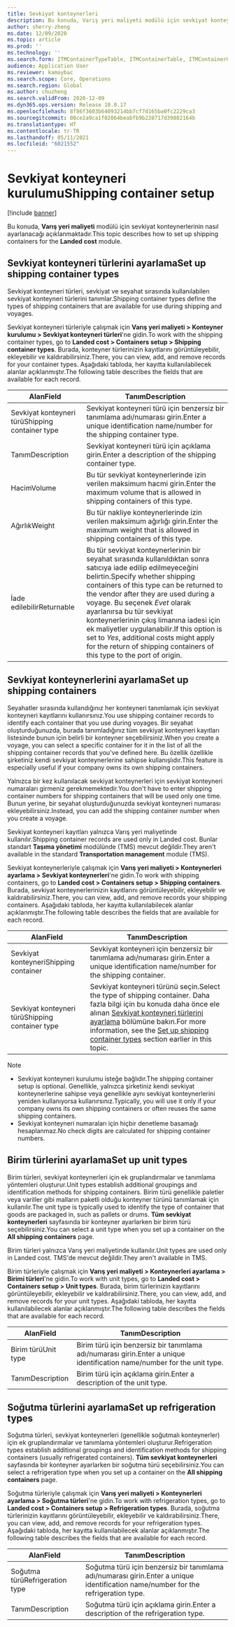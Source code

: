 ```yaml
---
title: Sevkiyat konteynerleri
description: Bu konuda, Varış yeri maliyeti modülü için sevkiyat konteynerlerinin nasıl ayarlanacağı açıklanmaktadır.
author: sherry-zheng
ms.date: 12/09/2020
ms.topic: article
ms.prod: ''
ms.technology: ''
ms.search.form: ITMContainerTypeTable, ITMContainerTable, ITMContainerUnitTypeTable, ITMRefrigerationTypeTable, ITMContainersListPage, ITMContainers
audience: Application User
ms.reviewer: kamaybac
ms.search.scope: Core, Operations
ms.search.region: Global
ms.author: chuzheng
ms.search.validFrom: 2020-12-09
ms.dyn365.ops.version: Release 10.0.17
ms.openlocfilehash: 8f86f3603b64093214bb7cf7d165ba0fc2229ca3
ms.sourcegitcommit: 08ce2a9ca1f02064beabfb9b228717d39882164b
ms.translationtype: HT
ms.contentlocale: tr-TR
ms.lasthandoff: 05/11/2021
ms.locfileid: "6021552"
---
```

# <a name="shipping-container-setup"></a><span data-ttu-id="a408f-103">Sevkiyat konteyneri kurulumu</span><span class="sxs-lookup"><span data-stu-id="a408f-103">Shipping container setup</span></span>

[!include [banner](../../includes/banner.md)]

<span data-ttu-id="a408f-104">Bu konuda, **Varış yeri maliyeti** modülü için sevkiyat konteynerlerinin nasıl ayarlanacağı açıklanmaktadır.</span><span class="sxs-lookup"><span data-stu-id="a408f-104">This topic describes how to set up shipping containers for the **Landed cost** module.</span></span>

## <a name="set-up-shipping-container-types"></a><a id="shipping-container-types"></a><span data-ttu-id="a408f-105">Sevkiyat konteyneri türlerini ayarlama</span><span class="sxs-lookup"><span data-stu-id="a408f-105">Set up shipping container types</span></span>

<span data-ttu-id="a408f-106">Sevkiyat konteyneri türleri, sevkiyat ve seyahat sırasında kullanılabilen sevkiyat konteyneri türlerini tanımlar.</span><span class="sxs-lookup"><span data-stu-id="a408f-106">Shipping container types define the types of shipping containers that are available for use during shipping and voyages.</span></span>

<span data-ttu-id="a408f-107">Sevkiyat konteyneri türleriyle çalışmak için **Varış yeri maliyeti \> Konteyner kurulumu \> Sevkiyat konteyneri türleri**'ne gidin.</span><span class="sxs-lookup"><span data-stu-id="a408f-107">To work with the shipping container types, go to **Landed cost \> Containers setup \> Shipping container types**.</span></span> <span data-ttu-id="a408f-108">Burada, konteyner türlerinizin kayıtlarını görüntüleyebilir, ekleyebilir ve kaldırabilirsiniz.</span><span class="sxs-lookup"><span data-stu-id="a408f-108">There, you can view, add, and remove records for your container types.</span></span> <span data-ttu-id="a408f-109">Aşağıdaki tabloda, her kayıtta kullanılabilecek alanlar açıklanmıştır.</span><span class="sxs-lookup"><span data-stu-id="a408f-109">The following table describes the fields that are available for each record.</span></span>

| <span data-ttu-id="a408f-110">Alan</span><span class="sxs-lookup"><span data-stu-id="a408f-110">Field</span></span> | <span data-ttu-id="a408f-111">Tanım</span><span class="sxs-lookup"><span data-stu-id="a408f-111">Description</span></span> |
|---|---|
| <span data-ttu-id="a408f-112">Sevkiyat konteyneri türü</span><span class="sxs-lookup"><span data-stu-id="a408f-112">Shipping container type</span></span> | <span data-ttu-id="a408f-113">Sevkiyat konteyneri türü için benzersiz bir tanımlama adı/numarası girin.</span><span class="sxs-lookup"><span data-stu-id="a408f-113">Enter a unique identification name/number for the shipping container type.</span></span> |
| <span data-ttu-id="a408f-114">Tanım</span><span class="sxs-lookup"><span data-stu-id="a408f-114">Description</span></span> | <span data-ttu-id="a408f-115">Sevkiyat konteyneri türü için açıklama girin.</span><span class="sxs-lookup"><span data-stu-id="a408f-115">Enter a description of the shipping container type.</span></span> |
| <span data-ttu-id="a408f-116">Hacim</span><span class="sxs-lookup"><span data-stu-id="a408f-116">Volume</span></span> | <span data-ttu-id="a408f-117">Bu tür sevkiyat konteynerlerinde izin verilen maksimum hacmi girin.</span><span class="sxs-lookup"><span data-stu-id="a408f-117">Enter the maximum volume that is allowed in shipping containers of this type.</span></span> |
| <span data-ttu-id="a408f-118">Ağırlık</span><span class="sxs-lookup"><span data-stu-id="a408f-118">Weight</span></span> | <span data-ttu-id="a408f-119">Bu tür nakliye konteynerlerinde izin verilen maksimum ağırlığı girin.</span><span class="sxs-lookup"><span data-stu-id="a408f-119">Enter the maximum weight that is allowed in shipping containers of this type.</span></span> |
| <span data-ttu-id="a408f-120">İade edilebilir</span><span class="sxs-lookup"><span data-stu-id="a408f-120">Returnable</span></span> | <span data-ttu-id="a408f-121">Bu tür sevkiyat konteynerlerinin bir seyahat sırasında kullanıldıktan sonra satıcıya iade edilip edilmeyeceğini belirtin.</span><span class="sxs-lookup"><span data-stu-id="a408f-121">Specify whether shipping containers of this type can be returned to the vendor after they are used during a voyage.</span></span> <span data-ttu-id="a408f-122">Bu seçenek *Evet* olarak ayarlanırsa bu tür sevkiyat konteynerlerinin çıkış limanına iadesi için ek maliyetler uygulanabilir.</span><span class="sxs-lookup"><span data-stu-id="a408f-122">If this option is set to *Yes*, additional costs might apply for the return of shipping containers of this type to the port of origin.</span></span> |

## <a name="set-up-shipping-containers"></a><span data-ttu-id="a408f-123">Sevkiyat konteynerlerini ayarlama</span><span class="sxs-lookup"><span data-stu-id="a408f-123">Set up shipping containers</span></span>

<span data-ttu-id="a408f-124">Seyahatler sırasında kullandığınız her konteyneri tanımlamak için sevkiyat konteyneri kayıtlarını kullanırsınız.</span><span class="sxs-lookup"><span data-stu-id="a408f-124">You use shipping container records to identify each container that you use during voyages.</span></span> <span data-ttu-id="a408f-125">Bir seyahat oluşturduğunuzda, burada tanımladığınız tüm sevkiyat konteyneri kayıtları listesinde bunun için belirli bir konteyner seçebilirsiniz.</span><span class="sxs-lookup"><span data-stu-id="a408f-125">When you create a voyage, you can select a specific container for it in the list of all the shipping container records that you've defined here.</span></span> <span data-ttu-id="a408f-126">Bu özellik özellikle şirketiniz kendi sevkiyat konteynerlerine sahipse kullanışlıdır.</span><span class="sxs-lookup"><span data-stu-id="a408f-126">This feature is especially useful if your company owns its own shipping containers.</span></span>

<span data-ttu-id="a408f-127">Yalnızca bir kez kullanılacak sevkiyat konteynerleri için sevkiyat konteyneri numaraları girmeniz gerekmemektedir.</span><span class="sxs-lookup"><span data-stu-id="a408f-127">You don't have to enter shipping container numbers for shipping containers that will be used only one time.</span></span> <span data-ttu-id="a408f-128">Bunun yerine, bir seyahat oluşturduğunuzda sevkiyat konteyneri numarası ekleyebilirsiniz.</span><span class="sxs-lookup"><span data-stu-id="a408f-128">Instead, you can add the shipping container number when you create a voyage.</span></span>

<span data-ttu-id="a408f-129">Sevkiyat konteyneri kayıtları yalnızca Varış yeri maliyetinde kullanılır.</span><span class="sxs-lookup"><span data-stu-id="a408f-129">Shipping container records are used only in Landed cost.</span></span> <span data-ttu-id="a408f-130">Bunlar standart **Taşıma yönetimi** modülünde (TMS) mevcut değildir.</span><span class="sxs-lookup"><span data-stu-id="a408f-130">They aren't available in the standard **Transportation management** module (TMS).</span></span>

<span data-ttu-id="a408f-131">Sevkiyat konteynerleriyle çalışmak için **Varış yeri maliyeti \> Konteynerleri ayarlama \> Sevkiyat konteynerleri**'ne gidin.</span><span class="sxs-lookup"><span data-stu-id="a408f-131">To work with shipping containers, go to **Landed cost \> Containers setup \> Shipping containers**.</span></span> <span data-ttu-id="a408f-132">Burada, sevkiyat konteynerlerinizin kayıtlarını görüntüleyebilir, ekleyebilir ve kaldırabilirsiniz.</span><span class="sxs-lookup"><span data-stu-id="a408f-132">There, you can view, add, and remove records your shipping containers.</span></span> <span data-ttu-id="a408f-133">Aşağıdaki tabloda, her kayıtta kullanılabilecek alanlar açıklanmıştır.</span><span class="sxs-lookup"><span data-stu-id="a408f-133">The following table describes the fields that are available for each record.</span></span>

| <span data-ttu-id="a408f-134">Alan</span><span class="sxs-lookup"><span data-stu-id="a408f-134">Field</span></span> | <span data-ttu-id="a408f-135">Tanım</span><span class="sxs-lookup"><span data-stu-id="a408f-135">Description</span></span> |
|---|---|
| <span data-ttu-id="a408f-136">Sevkiyat konteyneri</span><span class="sxs-lookup"><span data-stu-id="a408f-136">Shipping container</span></span> | <span data-ttu-id="a408f-137">Sevkiyat konteyneri için benzersiz bir tanımlama adı/numarası girin.</span><span class="sxs-lookup"><span data-stu-id="a408f-137">Enter a unique identification name/number for the shipping container.</span></span> |
| <span data-ttu-id="a408f-138">Sevkiyat konteyneri türü</span><span class="sxs-lookup"><span data-stu-id="a408f-138">Shipping container type</span></span> | <span data-ttu-id="a408f-139">Sevkiyat konteyneri türünü seçin.</span><span class="sxs-lookup"><span data-stu-id="a408f-139">Select the type of shipping container.</span></span> <span data-ttu-id="a408f-140">Daha fazla bilgi için bu konuda daha önce ele alınan [Sevkiyat konteyneri türlerini ayarlama](#shipping-container-types) bölümüne bakın.</span><span class="sxs-lookup"><span data-stu-id="a408f-140">For more information, see the [Set up shipping container types](#shipping-container-types) section earlier in this topic.</span></span> |

> [!NOTE]
> - <span data-ttu-id="a408f-141">Sevkiyat konteyneri kurulumu isteğe bağlıdır.</span><span class="sxs-lookup"><span data-stu-id="a408f-141">The shipping container setup is optional.</span></span> <span data-ttu-id="a408f-142">Genellikle, yalnızca şirketiniz kendi sevkiyat konteynerlerine sahipse veya genellikle aynı sevkiyat konteynerlerini yeniden kullanıyorsa kullanırsınız.</span><span class="sxs-lookup"><span data-stu-id="a408f-142">Typically, you will use it only if your company owns its own shipping containers or often reuses the same shipping containers.</span></span>
> - <span data-ttu-id="a408f-143">Sevkiyat konteyneri numaraları için hiçbir denetleme basamağı hesaplanmaz.</span><span class="sxs-lookup"><span data-stu-id="a408f-143">No check digits are calculated for shipping container numbers.</span></span>

## <a name="set-up-unit-types"></a><a name="unit-types"></a><span data-ttu-id="a408f-144">Birim türlerini ayarlama</span><span class="sxs-lookup"><span data-stu-id="a408f-144">Set up unit types</span></span>

<span data-ttu-id="a408f-145">Birim türleri, sevkiyat konteynerleri için ek gruplandırmalar ve tanımlama yöntemleri oluşturur.</span><span class="sxs-lookup"><span data-stu-id="a408f-145">Unit types establish additional groupings and identification methods for shipping containers.</span></span> <span data-ttu-id="a408f-146">Birim türü genellikle paletler veya variller gibi malların paketli olduğu konteyner türünü tanımlamak için kullanılır.</span><span class="sxs-lookup"><span data-stu-id="a408f-146">The unit type is typically used to identify the type of container that goods are packaged in, such as pallets or drums.</span></span> <span data-ttu-id="a408f-147">**Tüm sevkiyat konteynerleri** sayfasında bir konteyner ayarlarken bir birim türü seçebilirsiniz.</span><span class="sxs-lookup"><span data-stu-id="a408f-147">You can select a unit type when you set up a container on the **All shipping containers** page.</span></span>

<span data-ttu-id="a408f-148">Birim türleri yalnızca Varış yeri maliyetinde kullanılır.</span><span class="sxs-lookup"><span data-stu-id="a408f-148">Unit types are used only in Landed cost.</span></span> <span data-ttu-id="a408f-149">TMS'de mevcut değildir.</span><span class="sxs-lookup"><span data-stu-id="a408f-149">They aren't available in TMS.</span></span>

<span data-ttu-id="a408f-150">Birim türleriyle çalışmak için **Varış yeri maliyeti \> Konteynerleri ayarlama \> Birimi türleri**'ne gidin.</span><span class="sxs-lookup"><span data-stu-id="a408f-150">To work with unit types, go to **Landed cost \> Containers setup \> Unit types**.</span></span> <span data-ttu-id="a408f-151">Burada, birim türlerinizin kayıtlarını görüntüleyebilir, ekleyebilir ve kaldırabilirsiniz.</span><span class="sxs-lookup"><span data-stu-id="a408f-151">There, you can view, add, and remove records for your unit types.</span></span> <span data-ttu-id="a408f-152">Aşağıdaki tabloda, her kayıtta kullanılabilecek alanlar açıklanmıştır.</span><span class="sxs-lookup"><span data-stu-id="a408f-152">The following table describes the fields that are available for each record.</span></span>

| <span data-ttu-id="a408f-153">Alan</span><span class="sxs-lookup"><span data-stu-id="a408f-153">Field</span></span> | <span data-ttu-id="a408f-154">Tanım</span><span class="sxs-lookup"><span data-stu-id="a408f-154">Description</span></span> |
|---|---|
| <span data-ttu-id="a408f-155">Birim türü</span><span class="sxs-lookup"><span data-stu-id="a408f-155">Unit type</span></span> | <span data-ttu-id="a408f-156">Birim türü için benzersiz bir tanımlama adı/numarası girin.</span><span class="sxs-lookup"><span data-stu-id="a408f-156">Enter a unique identification name/number for the unit type.</span></span> |
| <span data-ttu-id="a408f-157">Tanım</span><span class="sxs-lookup"><span data-stu-id="a408f-157">Description</span></span> | <span data-ttu-id="a408f-158">Birim türü için açıklama girin.</span><span class="sxs-lookup"><span data-stu-id="a408f-158">Enter a description of the unit type.</span></span> |

## <a name="set-up-refrigeration-types"></a><a name="refrigeration-types"></a><span data-ttu-id="a408f-159">Soğutma türlerini ayarlama</span><span class="sxs-lookup"><span data-stu-id="a408f-159">Set up refrigeration types</span></span>

<span data-ttu-id="a408f-160">Soğutma türleri, sevkiyat konteynerleri (genellikle soğutmalı konteynerler) için ek gruplandırmalar ve tanımlama yöntemleri oluşturur.</span><span class="sxs-lookup"><span data-stu-id="a408f-160">Refrigeration types establish additional groupings and identification methods for shipping containers (usually refrigerated containers).</span></span> <span data-ttu-id="a408f-161">**Tüm sevkiyat konteynerleri** sayfasında bir konteyner ayarlarken bir soğutma türü seçebilirsiniz.</span><span class="sxs-lookup"><span data-stu-id="a408f-161">You can select a refrigeration type when you set up a container on the **All shipping containers** page.</span></span>

<span data-ttu-id="a408f-162">Soğutma türleriyle çalışmak için **Varış yeri maliyeti \> Konteynerleri ayarlama \> Soğutma türleri**'ne gidin.</span><span class="sxs-lookup"><span data-stu-id="a408f-162">To work with refrigeration types, go to **Landed cost \> Containers setup \> Refrigeration types**.</span></span> <span data-ttu-id="a408f-163">Burada, soğutma türlerinizin kayıtlarını görüntüleyebilir, ekleyebilir ve kaldırabilirsiniz.</span><span class="sxs-lookup"><span data-stu-id="a408f-163">There, you can view, add, and remove records for your refrigeration types.</span></span> <span data-ttu-id="a408f-164">Aşağıdaki tabloda, her kayıtta kullanılabilecek alanlar açıklanmıştır.</span><span class="sxs-lookup"><span data-stu-id="a408f-164">The following table describes the fields that are available for each record.</span></span>

| <span data-ttu-id="a408f-165">Alan</span><span class="sxs-lookup"><span data-stu-id="a408f-165">Field</span></span> | <span data-ttu-id="a408f-166">Tanım</span><span class="sxs-lookup"><span data-stu-id="a408f-166">Description</span></span> |
|---|---|
| <span data-ttu-id="a408f-167">Soğutma türü</span><span class="sxs-lookup"><span data-stu-id="a408f-167">Refrigeration type</span></span> | <span data-ttu-id="a408f-168">Soğutma türü için benzersiz bir tanımlama adı/numarası girin.</span><span class="sxs-lookup"><span data-stu-id="a408f-168">Enter a unique identification name/number for the refrigeration type.</span></span> |
| <span data-ttu-id="a408f-169">Tanım</span><span class="sxs-lookup"><span data-stu-id="a408f-169">Description</span></span> | <span data-ttu-id="a408f-170">Soğutma türü için açıklama girin.</span><span class="sxs-lookup"><span data-stu-id="a408f-170">Enter a description of the refrigeration type.</span></span> |
